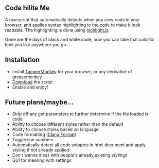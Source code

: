 ## Code hilite Me

A userscript that automatically detects when you view code in your browser, and applies 
syntax highlighting to the code to make it look readable. The highlighting is done using
[highlight.js](https://highlightjs.org/).

Gone are the days of black and white code, now you can take that colorful look you like
anywhere you go.

## Installation
- Install [TamperMonkey](https://tampermonkey.net/) for your browser, or any derivative of greasemonkey
- [Download](https://raw.githubusercontent.com/smac89/userscripts/master/codehiliteme/CodeHiliteMe.user.js) the script
- Enable and enjoy!

## Future plans/maybe...
- Strip off any get parameters to further determine if the file loaded is code
- Ability to choose different styles rather than the default
- Ability to choose styles based on language
- Code formatting ([Clang Format](http://clang.llvm.org/docs/ClangFormat.html))
- Toggle line numbers
- Automatically detect all code snippets in html document and apply styling
if not already applied
 - Don't wanna mess with people's already existing stylings
- GUI for messing with settings